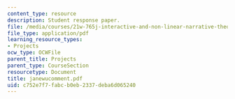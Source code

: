 ```yaml
---
content_type: resource
description: Student response paper.
file: /media/courses/21w-765j-interactive-and-non-linear-narrative-theory-and-practice-spring-2004/c752e7f7fabcb0eb2337deba6d065240_janewucomment.pdf
file_type: application/pdf
learning_resource_types:
- Projects
ocw_type: OCWFile
parent_title: Projects
parent_type: CourseSection
resourcetype: Document
title: janewucomment.pdf
uid: c752e7f7-fabc-b0eb-2337-deba6d065240
---
```

